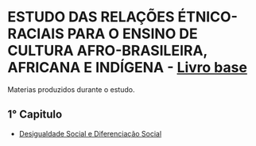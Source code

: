 # ESTUDO DAS RELAÇÕES ÉTNICO-RACIAIS PARA O ENSINO DE CULTURA AFRO-BRASILEIRA, AFRICANA E INDÍGENA  - [Livro base](http://ava.grupouninter.com.br/tead/hyperibook/IBPEX/569php/)

Materias produzidos durante o estudo.

## 1° Capitulo
+ [Desigualdade Social e Diferenciação Social](https://github.com/mateuscfonseca/filosofia/tree/master/Estudos%20Relacoes%20Etnica%20Raciais%20Genero/capitulo-1.md)
